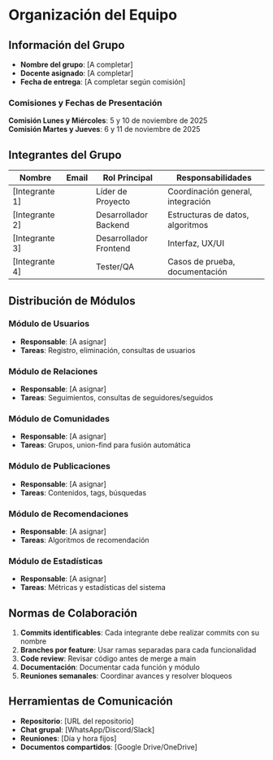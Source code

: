 # Organización del Equipo

## Información del Grupo

- **Nombre del grupo**: [A completar]
- **Docente asignado**: [A completar]
- **Fecha de entrega**: [A completar según comisión]

### Comisiones y Fechas de Presentación

**Comisión Lunes y Miércoles**: 5 y 10 de noviembre de 2025  
**Comisión Martes y Jueves**: 6 y 11 de noviembre de 2025

## Integrantes del Grupo

| Nombre | Email | Rol Principal | Responsabilidades |
|--------|-------|---------------|-------------------|
| [Integrante 1] | | Líder de Proyecto | Coordinación general, integración |
| [Integrante 2] | | Desarrollador Backend | Estructuras de datos, algoritmos |
| [Integrante 3] | | Desarrollador Frontend | Interfaz, UX/UI |
| [Integrante 4] | | Tester/QA | Casos de prueba, documentación |

## Distribución de Módulos

### Módulo de Usuarios
- **Responsable**: [A asignar]
- **Tareas**: Registro, eliminación, consultas de usuarios

### Módulo de Relaciones
- **Responsable**: [A asignar]  
- **Tareas**: Seguimientos, consultas de seguidores/seguidos

### Módulo de Comunidades
- **Responsable**: [A asignar]
- **Tareas**: Grupos, union-find para fusión automática

### Módulo de Publicaciones  
- **Responsable**: [A asignar]
- **Tareas**: Contenidos, tags, búsquedas

### Módulo de Recomendaciones
- **Responsable**: [A asignar]
- **Tareas**: Algoritmos de recomendación

### Módulo de Estadísticas
- **Responsable**: [A asignar]
- **Tareas**: Métricas y estadísticas del sistema

## Normas de Colaboración

1. **Commits identificables**: Cada integrante debe realizar commits con su nombre
2. **Branches por feature**: Usar ramas separadas para cada funcionalidad
3. **Code review**: Revisar código antes de merge a main
4. **Documentación**: Documentar cada función y módulo
5. **Reuniones semanales**: Coordinar avances y resolver bloqueos

## Herramientas de Comunicación

- **Repositorio**: [URL del repositorio]
- **Chat grupal**: [WhatsApp/Discord/Slack]
- **Reuniones**: [Día y hora fijos]
- **Documentos compartidos**: [Google Drive/OneDrive]